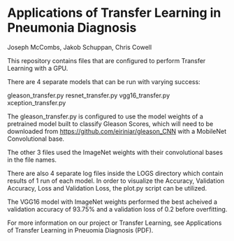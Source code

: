 # Applications of Transfer Learning in Pneumonia Diagnosis
Joseph McCombs, Jakob Schuppan, Chris Cowell

This repository contains files that are configured to perform Transfer Learning with a GPU.

There are 4 separate models that can be run with varying success:

gleason_transfer.py
resnet_transfer.py
vgg16_transfer.py
xception_transfer.py

The gleason_transfer.py is configured to use the model weights of a pretrained model built to classify Gleason Scores, which will need to be downloaded from https://github.com/eiriniar/gleason_CNN with a MobileNet Convolutional base.

The other 3 files used the ImageNet weights with their convolutional bases in the file names.

There are also 4 separate log files inside the LOGS directory which contain results of 1 run of each model. In order to visualize the Accuracy, Validation Accuracy, Loss and Validation Loss, the plot.py script can be utilized. 

The VGG16 model with ImageNet weights performed the best acheived a validation accuracy of 93.75% and a validation loss of 0.2 before overfitting.

For more information on our project or Transfer Learning, see Applications of Transfer Learning in Pneuomia Diagnosis (PDF).
 

